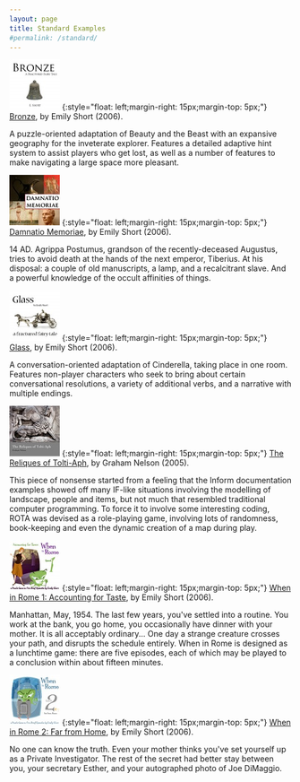 ```yaml
---
layout: page
title: Standard Examples
#permalink: /standard/
---
```

[![Bronze](assets/images/bronze.jpg)](https://i7-examples.github.io/Bronze/)
{:style="float: left;margin-right: 15px;margin-top: 5px;"}
[Bronze](https://i7-examples.github.io/Bronze/), by Emily Short (2006).

A puzzle-oriented adaptation of Beauty and the Beast with an expansive geography for the inveterate explorer. Features a detailed adaptive hint system to assist players who get lost, as well as a number of features to make navigating a large space more pleasant.

[![Damnatio Memoriae](assets/images/damnatio.jpg)](https://i7-examples.github.io/Damnatio-Memoriae/)
{:style="float: left;margin-right: 15px;margin-top: 5px;"}
[Damnatio Memoriae](https://i7-examples.github.io/Damnatio-Memoriae/), by Emily Short (2006).

14 AD. Agrippa Postumus, grandson of the recently-deceased Augustus, tries to avoid death at the hands of the next emperor, Tiberius. At his disposal: a couple of old manuscripts, a lamp, and a recalcitrant slave. And a powerful knowledge of the occult affinities of things.

[![Glass](assets/images/glass.jpg)](https://i7-examples.github.io/Glass/)
{:style="float: left;margin-right: 15px;margin-top: 5px;"}
[Glass](https://i7-examples.github.io/Glass/), by Emily Short (2006).

A conversation-oriented adaptation of Cinderella, taking place in one room. Features non-player characters who seek to bring about certain conversational resolutions, a variety of additional verbs, and a narrative with multiple endings.

[![The Reliques of Tolti-Aph](assets/images/reliques.jpg)](https://i7-examples.github.io/The-Reliques-of-Tolti-Aph/)
{:style="float: left;margin-right: 15px;margin-top: 5px;"}
[The Reliques of Tolti-Aph](https://i7-examples.github.io/The-Reliques-of-Tolti-Aph/), by Graham Nelson (2005).

This piece of nonsense started from a feeling that the Inform documentation examples showed off many IF-like situations involving the modelling of landscape, people and items, but not much that resembled traditional computer programming. To force it to involve some interesting coding, ROTA was devised as a role-playing game, involving lots of randomness, book-keeping and even the dynamic creation of a map during play.

[![When in Rome 1: Accounting for Taste](assets/images/wir1.jpg)](https://i7-examples.github.io/When-in-Rome-1/)
{:style="float: left;margin-right: 15px;margin-top: 5px;"}
[When in Rome 1: Accounting for Taste](https://i7-examples.github.io/When-in-Rome-1/), by Emily Short (2006).

Manhattan, May, 1954. The last few years, you've settled into a routine. You work at the bank, you go home, you occasionally have dinner with your mother. It is all acceptably ordinary... One day a strange creature crosses your path, and disrupts the schedule entirely. When in Rome is designed as a lunchtime game: there are five episodes, each of which may be played to a conclusion within about fifteen minutes.

[![When in Rome 2: Far from Home](assets/images/wir2.jpg)](https://i7-examples.github.io/When-in-Rome-2/)
{:style="float: left;margin-right: 15px;margin-top: 5px;"}
[When in Rome 2: Far from Home](https://i7-examples.github.io/When-in-Rome-2/), by Emily Short (2006).

No one can know the truth. Even your mother thinks you've set yourself up as a Private Investigator. The rest of the secret had better stay between you, your secretary Esther, and your autographed photo of Joe DiMaggio.
